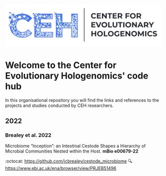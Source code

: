 ![](https://raw.githubusercontent.com/evohologen/.github/refs/heads/main/profile/ceh_logo.png)

# Welcome to the Center for Evolutionary Hologenomics' code hub

In this organisational repository you will find the links and references to the projects and studies conducted by CEH researchers.


## 2022

### Brealey et al. 2022
Microbiome “Inception”: an Intestinal Cestode Shapes a Hierarchy of Microbial Communities Nested within the Host. 
**mBio e00679-22**

:octocat: https://github.com/jcbrealey/cestode_microbiome
:mag:	https://www.ebi.ac.uk/ena/browser/view/PRJEB51496
